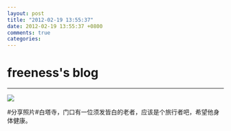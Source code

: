 ```yaml
---
layout: post
title: "2012-02-19 13:55:37"
date: 2012-02-19 13:55:37 +0800
comments: true
categories: 
---
```


# freeness's blog

----------

![](http://okqmqrbgo.bkt.clouddn.com/201202191355371.jpg)

>
\#分享照片\#白塔寺，门口有一位须发皆白的老者，应该是个旅行者吧，希望他身体健康。